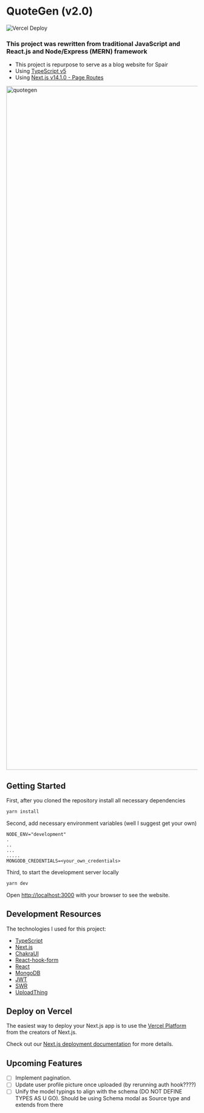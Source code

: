 # QuoteGen (v2.0)

![Vercel Deploy](https://deploy-badge.vercel.app/vercel/spair-blog?style=for-the-badge)

### This project was rewritten from traditional JavaScript and React.js and Node/Express (MERN) framework

- This project is repurpose to serve as a blog website for Spair
- Using [TypeScript v5](https://www.typescriptlang.org/)
- Using [Next.js v14.1.0 - Page Routes](https://nextjs.org/docs)

[<img width="1800" alt="quotegen" src="https://github.com/ScorpyG/Quote-Generator/assets/69221471/82f42c3c-5c57-43a4-b26d-b0d8a116d1d4">](https://scorpy-quote-gen.vercel.app/)

## Getting Started

First, after you cloned the repository install all necessary dependencies

```bash
yarn install
```

Second, add necessary environment variables (well I suggest get your own)

```
NODE_ENV="development"
.
..
...
.....
MONGODB_CREDENTIALS=<your_own_credentials>
```

Third, to start the development server locally

```bash
yarn dev
```

Open [http://localhost:3000](http://localhost:3000) with your browser to see the website.

## Development Resources

The technologies I used for this project:

- [TypeScript](https://www.typescriptlang.org/docs/)
- [Next.js](https://nextjs.org/docs)
- [ChakraUI](https://v2.chakra-ui.com/getting-started)
- [React-hook-form](https://react-hook-form.com/)
- [React](https://react.dev/reference/react)
- [MongoDB](https://www.mongodb.com/)
- [JWT](https://jwt.io/)
- [SWR](https://swr.vercel.app/)
- [UploadThing]()

## Deploy on Vercel

The easiest way to deploy your Next.js app is to use the [Vercel Platform](https://vercel.com/new?utm_medium=default-template&filter=next.js&utm_source=create-next-app&utm_campaign=create-next-app-readme) from the creators of Next.js.

Check out our [Next.js deployment documentation](https://nextjs.org/docs/deployment) for more details.

## Upcoming Features

- [ ] Implement pagination.
- [ ] Update user profile picture once uploaded (by rerunning auth hook????)
- [ ] Unify the model typings to align with the schema (DO NOT DEFINE TYPES AS U GO). Should be using Schema modal as Source type and extends from there
